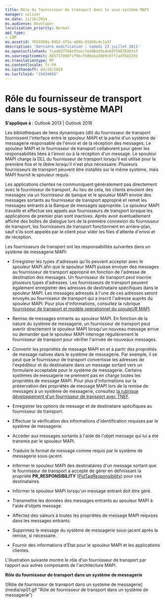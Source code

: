 ```yaml
---
title: Rôle du fournisseur de transport dans le sous-système MAPI
manager: soliver
ms.date: 11/16/2014
ms.audience: Developer
localization_priority: Normal
api_type:
- COM
ms.assetid: 7659369a-0952-4f5a-a86b-91958c4c1a3f
description: 'Derniére modification : samedi 23 juillet 2011'
ms.openlocfilehash: 7cadb57706e3feec7ed98dd5e4e8d75967036fef
ms.sourcegitcommit: 8657170d071f9bcf680aba50b9c07f2a4fb82283
ms.translationtype: MT
ms.contentlocale: fr-FR
ms.lasthandoff: 04/28/2019
ms.locfileid: "33424055"
---
```

# <a name="transport-provider-role-in-the-mapi-subsystem"></a>Rôle du fournisseur de transport dans le sous-système MAPI
  
**S’applique à** : Outlook 2013 | Outlook 2016 
  
Les bibliothèques de liens dynamiques (dll) du fournisseur de transport fournissent l'interface entre le spouleur MAPI et la partie d'un système de messagerie responsable de l'envoi et de la réception des messages. Le spouleur MAPI et le fournisseur de transport collaborent pour gérer les responsabilités liées à l'envoi ou à la réception d'un message. Le spouleur MAPI charge la DLL du fournisseur de transport lorsqu'il est utilisé pour la première fois et le libère lorsqu'il n'est plus nécessaire. Plusieurs fournisseurs de transport peuvent être installés sur le même système, mais MAPI fournit le spouleur requis.
  
Les applications clientes ne communiquent généralement pas directement avec le fournisseur de transport. Au lieu de cela, les clients envoient des messages via un fournisseur de banque et le spouleur MAPI envoie des messages sortants au fournisseur de transport approprié et remet les messages entrants à la Banque de messages appropriée. Le spouleur MAPI travaille et effectue ses appels aux fournisseurs de transport lorsque les applications de premier plan sont inactives. Après avoir éventuellement affiché des boîtes de dialogue lors de la première connexion du fournisseur de transport, les fournisseurs de transport fonctionnent en arrière-plan, sauf s'ils sont appelés par le client pour vider les files d'attente d'envoi et de réception. 
  
Les fournisseurs de transport ont les responsabilités suivantes dans un système de messagerie MAPI:
  
- Enregistrer les types d'adresses qu'ils peuvent accepter avec le spouleur MAPI afin que le spouleur MAPI puisse envoyer des messages au fournisseur de transport approprié en fonction de l'adresse de destination des messages. Un fournisseur de transport peut inscrire plusieurs types d'adresses. Les fournisseurs de transport peuvent également enregistrer des adresses de destinataire spécifiques dans le spouleur MAPI. Les messages adressés à l'une de ces adresses seront envoyés au fournisseur de transport qui a inscrit l'adresse auprès du spouleur MAPI. Pour plus d'informations, consultez la rubrique [fournisseur de transport et modèle opérationnel du spouleUR MAPI](transport-provider-and-mapi-spooler-operational-model.md).
    
- Remise de messages entrants au spouleur MAPI. En fonction de la nature du système de messagerie, un fournisseur de transport peut avertir directement le spouleur MAPI lorsqu'un nouveau message arrive ou demander que le spouleur MAPI interroge régulièrement le fournisseur de transport pour vérifier l'arrivée de nouveaux messages.
    
- Convertir les propriétés de message MAPI en et à partir des propriétés de message natives dans le système de messagerie. Par exemple, il se peut que le fournisseur de transport convertisse les adresses de l'expéditeur et du destinataire dans un message sortant vers un formulaire acceptable pour le système de messagerie. Certains systèmes de messagerie ne prennent pas en charge toutes les propriétés de message MAPI. Pour plus d'informations sur la préservation des propriétés de message MAPI lors de la remise de messages à un système de messagerie, consultez [la rubrique développement d'un fournisseur de transport avec TNEF](developing-a-tnef-enabled-transport-provider.md).
    
- Enregistrer les options de message et de destinataire spécifiques au fournisseur de transport.
    
- Effectuer la vérification des informations d'identification requises par le système de messagerie.
    
- Accéder aux messages sortants à l'aide de l'objet message qui lui a été transmis par le spouleur MAPI.
    
- Traduire le format de message comme requis par le système de messagerie sous-jacent.
    
- Informer le spouleur MAPI des destinataires d'un message sortant que le fournisseur de transport a accepté de gérer en définissant la propriété **PR_RESPONSIBILITY** ([PidTagResponsibility](pidtagresponsibility-canonical-property.md)) pour ces destinataires.
    
- Informer le spouleur MAPI lorsqu'un message entrant doit être géré.
    
- Transmettre les données des messages entrants au spouleur MAPI à l'aide d'objets message.
    
- Affectez des valeurs à toutes les propriétés de message MAPI requises dans les messages entrants.
    
- Supprimez le message du système de messagerie sous-jacent après la remise, si nécessaire.
    
- Fournir des informations d'État pour le spouleur MAPI et les applications clientes.
    
L'illustration suivante montre le rôle d'un fournisseur de transport par rapport aux autres composants de l'architecture MAPI.
  
**Rôle du fournisseur de transport dans un système de messagerie**
  
![Rôle de fournisseur de transport dans un système de messagerie] (media/xp01.gif "Rôle de fournisseur de transport dans un système de messagerie")
  

